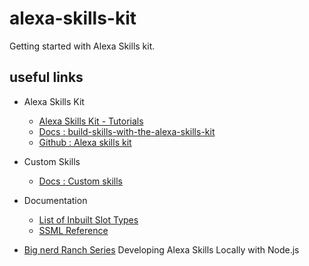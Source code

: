 # alexa-skills-kit

Getting started with Alexa Skills kit.

## useful links

- Alexa Skills Kit
	- [Alexa Skills Kit - Tutorials](https://developer.amazon.com/alexa-skills-kit/tutorials)
	- [Docs : build-skills-with-the-alexa-skills-kit](https://developer.amazon.com/docs/ask-overviews/build-skills-with-the-alexa-skills-kit.html)
	- [Github : Alexa skills kit](https://github.com/alexa/alexa-skills-kit-sdk-for-nodejs)

- Custom Skills
	- [Docs : Custom skills](https://developer.amazon.com/docs/custom-skills/understanding-custom-skills.html)

- Documentation
	- [List of Inbuilt Slot Types](https://developer.amazon.com/docs/custom-skills/slot-type-reference.html#list-types)
	- [SSML Reference](https://developer.amazon.com/docs/custom-skills/speech-synthesis-markup-language-ssml-reference.html)


- [Big nerd Ranch Series](https://developer.amazon.com/blogs/post/Tx3DV6ANE5HTG9H/Big-Nerd-Ranch-Series-Developing-Alexa-Skills-Locally-with-Node-js-Setting-Up-Yo) Developing Alexa Skills Locally with Node.js
